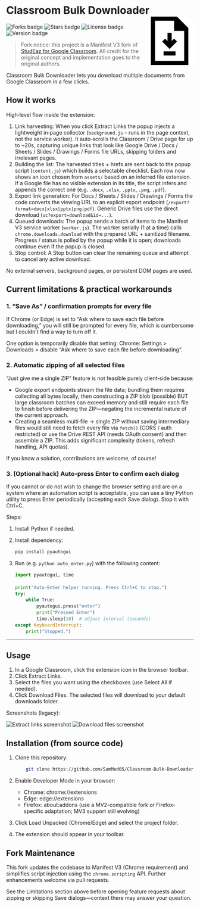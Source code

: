 # Classroom Bulk Downloader <img src="assets/icon128.png" alt="Extension icon" width="130" align="right" />

![Forks badge](https://img.shields.io/github/forks/SamMed05/Classroom-Bulk-Downloader?color=green&style=for-the-badge)
![Stars badge](https://img.shields.io/github/stars/SamMed05/Classroom-Bulk-Downloader?color=blueviolet&style=for-the-badge)
![License badge](https://img.shields.io/github/license/SamMed05/Classroom-Bulk-Downloader?color=blue&style=for-the-badge)
![Version badge](https://img.shields.io/badge/version-1.5.0-pink.svg?style=for-the-badge)

> Fork notice: this project is a Manifest V3 fork of [StudEaz for Google Classroom](https://github.com/MLSA-SRM/GCR-Extension). All credit for the original concept and implementation goes to the original authors.

Classroom Bulk Downloader lets you download multiple documents from Google Classroom in a few clicks.

## How it works

High‑level flow inside the extension:

1. Link harvesting: When you click Extract Links the popup injects a lightweight in‑page collector (`background.js` – runs in the page context, not the service worker). It auto‑scrolls the Classroom / Drive page for up to ~20s, capturing unique links that look like Google Drive / Docs / Sheets / Slides / Drawings / Forms file URLs, skipping folders and irrelevant pages.
2. Building the list: The harvested titles + hrefs are sent back to the popup script (`content.js`) which builds a selectable checklist. Each row now shows an icon chosen from `assets/` based on an inferred file extension. If a Google file has no visible extension in its title, the script infers and appends the correct one (e.g. `.docx`, `.xlsx`, `.pptx`, `.png`, `.pdf`).
3. Export link generation: For Docs / Sheets / Slides / Drawings / Forms the code converts the viewing URL to an explicit export endpoint (`/export?format=docx|xlsx|pptx|png|pdf`). Generic Drive files use the direct download (`uc?export=download&id=...`).
4. Queued downloads: The popup sends a batch of items to the Manifest V3 service worker (`worker.js`). The worker serially (1 at a time) calls `chrome.downloads.download` with the prepared URL + sanitized filename. Progress / status is polled by the popup while it is open; downloads continue even if the popup is closed.
5. Stop control: A Stop button can clear the remaining queue and attempt to cancel any active download.

No external servers, background pages, or persistent DOM pages are used.

## Current limitations & practical workarounds

### 1. “Save As” / confirmation prompts for every file

If Chrome (or Edge) is set to “Ask where to save each file before downloading,” you will still be prompted for every file, which is cumbersome but I couldn't find a way to turn off it.

One option is temporarily disable that setting: Chrome: Settings > Downloads > disable “Ask where to save each file before downloading”.

### 2. Automatic zipping of all selected files

“Just give me a single ZIP” feature is not feasible purely client‑side because:

* Google export endpoints stream the file data; bundling them requires collecting all bytes locally, then constructing a ZIP blob (possible) BUT large classroom batches can exceed memory and still require each file to finish before delivering the ZIP—negating the incremental nature of the current approach.
* Creating a seamless multi‑file -> single ZIP without saving intermediary files would still need to fetch every file via `fetch()` (CORS / auth restricted) or use the Drive REST API (needs OAuth consent) and then assemble a ZIP. This adds significant complexity (tokens, refresh handling, API quotas).

If you know a solution, contributions are welcome, of course!

### 3. (Optional hack) Auto‑press Enter to confirm each dialog

If you cannot or do not wish to change the browser setting and are on a system where an automation script is acceptable, you can use a tiny Python utility to press Enter periodically (accepting each Save dialog). Stop it with Ctrl+C.

Steps:

1. Install Python if needed.
2. Install dependency:

    ```bash
    pip install pyautogui
    ```

3. Run (e.g. `python auto_enter.py`) with the following content:

    ```python
    import pyautogui, time

    print("Auto-Enter helper running. Press Ctrl+C to stop.")
    try:
        while True:
            pyautogui.press("enter")
            print("Pressed Enter")
            time.sleep(10)  # adjust interval (seconds)
    except KeyboardInterrupt:
        print("Stopped.")
    ```

---

## Usage

1. In a Google Classroom, click the extension icon in the browser toolbar.
2. Click Extract Links.
3. Select the files you want using the checkboxes (use Select All if needed).
4. Click Download Files. The selected files will download to your default downloads folder.

Screenshots (legacy):

![Extract links screenshot](https://i.ibb.co/8jzZWSX/1.png)
![Download files screenshot](https://i.ibb.co/vvzySYJ/3.png)

## Installation (from source code)

1. Clone this repository:

    ```bash
        git clone https://github.com/SamMed05/Classroom-Bulk-Downloader
    ```

2. Enable Developer Mode in your browser:

    * Chrome: chrome://extensions
    * Edge: edge://extensions
    * Firefox: about:addons (use a MV2-compatible fork or Firefox-specific adaptation; MV3 support still evolving)
3. Click Load Unpacked (Chrome/Edge) and select the project folder.
4. The extension should appear in your toolbar.

## Fork Maintenance

This fork updates the codebase to Manifest V3 (Chrome requirement) and simplifies script injection using the `chrome.scripting` API. Further enhancements welcome via pull requests.

See the Limitations section above before opening feature requests about zipping or skipping Save dialogs—context there may answer your question.
